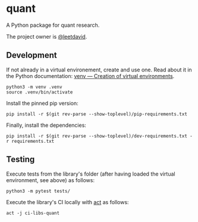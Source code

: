 # quant

A Python package for quant research.

The project owner is [@leetdavid](https://github.com/leetdavid).

## Development

If not already in a virtual environement, create and use one.
Read about it in the Python documentation: [venv — Creation of virtual environments](https://docs.python.org/3/library/venv.html).

```
python3 -m venv .venv
source .venv/bin/activate
```

Install the pinned pip version:

```
pip install -r $(git rev-parse --show-toplevel)/pip-requirements.txt
```

Finally, install the dependencies:

```
pip install -r $(git rev-parse --show-toplevel)/dev-requirements.txt -r requirements.txt
```

## Testing

Execute tests from the library's folder (after having loaded the virtual environment,
see above) as follows:

```
python3 -m pytest tests/
```

Execute the library's CI locally with [act](https://github.com/nektos/act) as follows:

```
act -j ci-libs-quant
```
